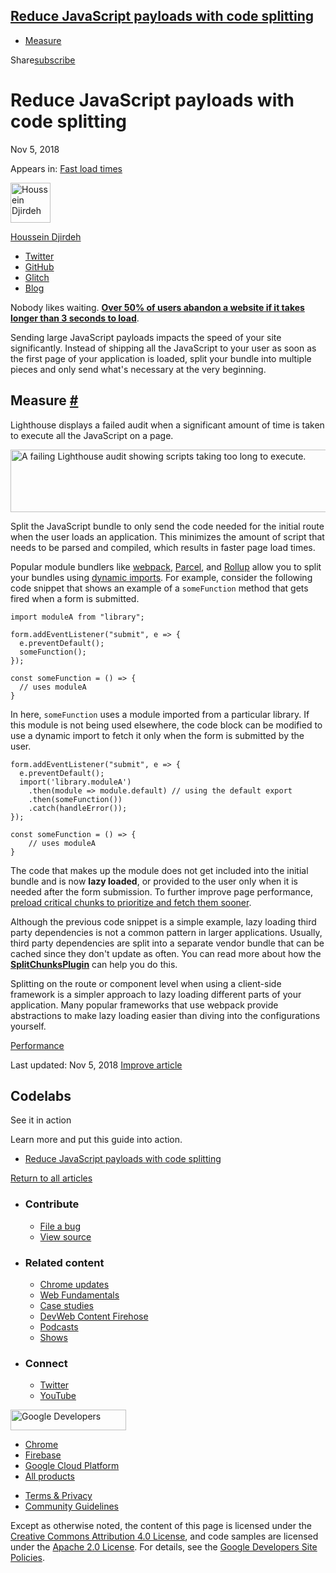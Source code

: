 ## <a href="#reduce-javascript-payloads-with-code-splitting" class="w-toc__header--link">Reduce JavaScript payloads with code splitting</a>

- [Measure](#measure)

Share<a href="/newsletter/" class="gc-analytics-event w-actions__fab w-actions__fab--subscribe"><span>subscribe</span></a>

# Reduce JavaScript payloads with code splitting

Nov 5, 2018

<span class="w-post-signpost__title">Appears in:</span> <a href="/fast" class="w-post-signpost__link">Fast load times</a>

[<img src="https://web-dev.imgix.net/image/admin/BibySYHD7JweNcHZCCOe.jpg?auto=format&amp;fit=crop&amp;h=64&amp;w=64" alt="Houssein Djirdeh" class="w-author__image" sizes="(min-width: 64px) 64px, calc(100vw - 48px)" srcset="https://web-dev.imgix.net/image/admin/BibySYHD7JweNcHZCCOe.jpg?fit=crop&amp;h=64&amp;w=64&amp;auto=format&amp;dpr=1&amp;q=75, https://web-dev.imgix.net/image/admin/BibySYHD7JweNcHZCCOe.jpg?fit=crop&amp;h=64&amp;w=64&amp;auto=format&amp;dpr=2&amp;q=50 2x, https://web-dev.imgix.net/image/admin/BibySYHD7JweNcHZCCOe.jpg?fit=crop&amp;h=64&amp;w=64&amp;auto=format&amp;dpr=3&amp;q=35 3x, https://web-dev.imgix.net/image/admin/BibySYHD7JweNcHZCCOe.jpg?fit=crop&amp;h=64&amp;w=64&amp;auto=format&amp;dpr=4&amp;q=23 4x, https://web-dev.imgix.net/image/admin/BibySYHD7JweNcHZCCOe.jpg?fit=crop&amp;h=64&amp;w=64&amp;auto=format&amp;dpr=5&amp;q=20 5x" width="64" height="64" />](/authors/houssein/)

<a href="/authors/houssein/" class="w-author__name-link">Houssein Djirdeh</a>

- <a href="https://twitter.com/hdjirdeh" class="w-author__link">Twitter</a>
- <a href="https://github.com/housseindjirdeh" class="w-author__link">GitHub</a>
- <a href="https://glitch.com/@housseindjirdeh" class="w-author__link">Glitch</a>
- <a href="https://houssein.me/" class="w-author__link">Blog</a>

Nobody likes waiting. **[Over 50% of users abandon a website if it takes longer than 3 seconds to load](https://www.thinkwithgoogle.com/intl/en-154/insights-inspiration/research-data/need-mobile-speed-how-mobile-latency-impacts-publisher-revenue/)**.

Sending large JavaScript payloads impacts the speed of your site significantly. Instead of shipping all the JavaScript to your user as soon as the first page of your application is loaded, split your bundle into multiple pieces and only send what's necessary at the very beginning.

## Measure <a href="#measure" class="w-headline-link">#</a>

Lighthouse displays a failed audit when a significant amount of time is taken to execute all the JavaScript on a page.

<img src="https://web-dev.imgix.net/image/admin/p0Ahh3pzXog3jPdDp6La.png?auto=format" alt="A failing Lighthouse audit showing scripts taking too long to execute." class="w-screenshot" sizes="(min-width: 797px) 797px, calc(100vw - 48px)" srcset="https://web-dev.imgix.net/image/admin/p0Ahh3pzXog3jPdDp6La.png?auto=format&amp;w=200 200w, https://web-dev.imgix.net/image/admin/p0Ahh3pzXog3jPdDp6La.png?auto=format&amp;w=228 228w, https://web-dev.imgix.net/image/admin/p0Ahh3pzXog3jPdDp6La.png?auto=format&amp;w=260 260w, https://web-dev.imgix.net/image/admin/p0Ahh3pzXog3jPdDp6La.png?auto=format&amp;w=296 296w, https://web-dev.imgix.net/image/admin/p0Ahh3pzXog3jPdDp6La.png?auto=format&amp;w=338 338w, https://web-dev.imgix.net/image/admin/p0Ahh3pzXog3jPdDp6La.png?auto=format&amp;w=385 385w, https://web-dev.imgix.net/image/admin/p0Ahh3pzXog3jPdDp6La.png?auto=format&amp;w=439 439w, https://web-dev.imgix.net/image/admin/p0Ahh3pzXog3jPdDp6La.png?auto=format&amp;w=500 500w, https://web-dev.imgix.net/image/admin/p0Ahh3pzXog3jPdDp6La.png?auto=format&amp;w=571 571w, https://web-dev.imgix.net/image/admin/p0Ahh3pzXog3jPdDp6La.png?auto=format&amp;w=650 650w, https://web-dev.imgix.net/image/admin/p0Ahh3pzXog3jPdDp6La.png?auto=format&amp;w=741 741w, https://web-dev.imgix.net/image/admin/p0Ahh3pzXog3jPdDp6La.png?auto=format&amp;w=845 845w, https://web-dev.imgix.net/image/admin/p0Ahh3pzXog3jPdDp6La.png?auto=format&amp;w=964 964w, https://web-dev.imgix.net/image/admin/p0Ahh3pzXog3jPdDp6La.png?auto=format&amp;w=1098 1098w, https://web-dev.imgix.net/image/admin/p0Ahh3pzXog3jPdDp6La.png?auto=format&amp;w=1252 1252w, https://web-dev.imgix.net/image/admin/p0Ahh3pzXog3jPdDp6La.png?auto=format&amp;w=1428 1428w, https://web-dev.imgix.net/image/admin/p0Ahh3pzXog3jPdDp6La.png?auto=format&amp;w=1594 1594w" width="797" height="100" />

Split the JavaScript bundle to only send the code needed for the initial route when the user loads an application. This minimizes the amount of script that needs to be parsed and compiled, which results in faster page load times.

Popular module bundlers like [webpack](https://webpack.js.org/guides/code-splitting/), [Parcel](https://parceljs.org/code_splitting.html), and [Rollup](https://rollupjs.org/guide/en#dynamic-import) allow you to split your bundles using [dynamic imports](https://developers.google.com/web/updates/2017/11/dynamic-import). For example, consider the following code snippet that shows an example of a `someFunction` method that gets fired when a form is submitted.

    import moduleA from "library";

    form.addEventListener("submit", e => {
      e.preventDefault();
      someFunction();
    });

    const someFunction = () => {
      // uses moduleA
    }

In here, `someFunction` uses a module imported from a particular library. If this module is not being used elsewhere, the code block can be modified to use a dynamic import to fetch it only when the form is submitted by the user.

    form.addEventListener("submit", e => {
      e.preventDefault();
      import('library.moduleA')
        .then(module => module.default) // using the default export
        .then(someFunction())
        .catch(handleError());
    });

    const someFunction = () => {
        // uses moduleA
    }

The code that makes up the module does not get included into the initial bundle and is now **lazy loaded**, or provided to the user only when it is needed after the form submission. To further improve page performance, [preload critical chunks to prioritize and fetch them sooner](/preload-critical-assets).

Although the previous code snippet is a simple example, lazy loading third party dependencies is not a common pattern in larger applications. Usually, third party dependencies are split into a separate vendor bundle that can be cached since they don't update as often. You can read more about how the [**SplitChunksPlugin**](https://webpack.js.org/plugins/split-chunks-plugin/) can help you do this.

Splitting on the route or component level when using a client-side framework is a simpler approach to lazy loading different parts of your application. Many popular frameworks that use webpack provide abstractions to make lazy loading easier than diving into the configurations yourself.

<a href="/tags/performance/" class="w-chip">Performance</a>

<span class="w-mr--sm">Last updated: Nov 5, 2018 </span>[Improve article](https://github.com/GoogleChrome/web.dev/blob/master/src/site/content/en/fast/reduce-javascript-payloads-with-code-splitting/index.md)

## Codelabs

See it in action

Learn more and put this guide into action.

- <a href="/codelab-code-splitting/" class="w-callout__link w-callout__link--codelab">Reduce JavaScript payloads with code splitting</a>

<a href="/fast" class="gc-analytics-event w-article-navigation__link w-article-navigation__link--back w-article-navigation__link--single">Return to all articles</a>

- ### Contribute

  - <a href="https://github.com/GoogleChrome/web.dev/issues/new?assignees=&amp;labels=bug&amp;template=bug_report.md&amp;title=" class="w-footer__linkbox-link">File a bug</a>
  - <a href="https://github.com/googlechrome/web.dev" class="w-footer__linkbox-link">View source</a>

- ### Related content

  - <a href="https://blog.chromium.org/" class="w-footer__linkbox-link">Chrome updates</a>
  - <a href="https://developers.google.com/web/" class="w-footer__linkbox-link">Web Fundamentals</a>
  - <a href="https://developers.google.com/web/showcase/" class="w-footer__linkbox-link">Case studies</a>
  - <a href="https://devwebfeed.appspot.com/" class="w-footer__linkbox-link">DevWeb Content Firehose</a>
  - <a href="/podcasts/" class="w-footer__linkbox-link">Podcasts</a>
  - <a href="/shows/" class="w-footer__linkbox-link">Shows</a>

- ### Connect

  - <a href="https://www.twitter.com/ChromiumDev" class="w-footer__linkbox-link">Twitter</a>
  - <a href="https://www.youtube.com/user/ChromeDevelopers" class="w-footer__linkbox-link">YouTube</a>

<a href="https://developers.google.com/" class="w-footer__utility-logo-link"><img src="/images/lockup-color.png" alt="Google Developers" class="w-footer__utility-logo" width="185" height="33" /></a>

- <a href="https://developer.chrome.com/" class="w-footer__utility-link">Chrome</a>
- <a href="https://firebase.google.com/" class="w-footer__utility-link">Firebase</a>
- <a href="https://cloud.google.com/" class="w-footer__utility-link">Google Cloud Platform</a>
- <a href="https://developers.google.com/products" class="w-footer__utility-link">All products</a>

<!-- -->

- <a href="https://policies.google.com/" class="w-footer__utility-link">Terms &amp; Privacy</a>
- <a href="/community-guidelines/" class="w-footer__utility-link">Community Guidelines</a>

Except as otherwise noted, the content of this page is licensed under the [Creative Commons Attribution 4.0 License](https://creativecommons.org/licenses/by/4.0/), and code samples are licensed under the [Apache 2.0 License](https://www.apache.org/licenses/LICENSE-2.0). For details, see the [Google Developers Site Policies](https://developers.google.com/terms/site-policies).

